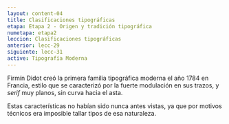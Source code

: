 ```yaml
---
layout: content-04
title: Clasificaciones tipográficas
etapa: Etapa 2 - Origen y tradición tipográfica
numetapa: etapa2
leccion: Clasificaciones tipográficas
anterior: lecc-29
siguiente: lecc-31
active: Tipografía Moderna
---
```


<div class="col-md-4 extracto">

</div>

<div class="col-md-8">

<p>Firmín Didot creó la primera familia tipográfica moderna el año  1784 en Francia, estilo que se caracterizó por la fuerte modulación en sus trazos, y <em>serif</em> muy planos, sin curva hacia el asta.</p>
<p>Estas características no habían sido nunca antes vistas, ya que por motivos técnicos era imposible tallar tipos de esa naturaleza.</p>

</div>